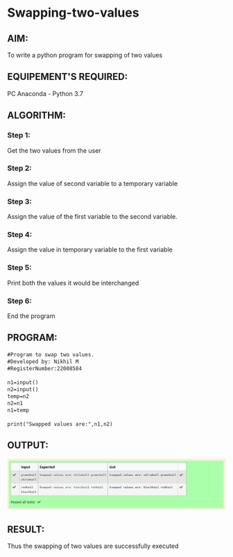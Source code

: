 # Swapping-two-values
## AIM:
To write a python program for swapping of two values
## EQUIPEMENT'S REQUIRED: 
PC
Anaconda - Python 3.7
## ALGORITHM: 
### Step 1:
Get the two values from the user
### Step 2: 
Assign the value of second variable to a temporary variable 
### Step 3: 
Assign the value of the first variable to the second variable.
### Step 4:  
Assign the value in temporary variable to the first variable
### Step 5: 
Print both the values it would be interchanged
### Step 6: 
End the program
## PROGRAM:
```
#Program to swap two values.
#Developed by: Nikhil M
#RegisterNumber:22008584

n1=input()
n2=input()
temp=n2
n2=n1
n1=temp

print("Swapped values are:",n1,n2)
```
## OUTPUT:
![OUTPUT](Screenshot%20(32).png)

## RESULT:
Thus the swapping of two values are successfully executed



